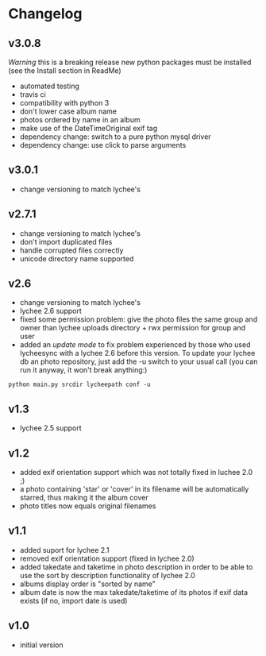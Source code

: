 # Changelog

## v3.0.8

*Warning* this is a breaking release new python packages must be installed (see the Install section in ReadMe)

- automated testing
- travis ci
- compatibility with python 3
- don't lower case album name
- photos ordered by name in an album
- make use of the DateTimeOriginal exif tag
- dependency change: switch to a pure python mysql driver
- dependency change: use click to parse arguments

## v3.0.1
- change versioning to match lychee's


## v2.7.1
- change versioning to match lychee's
- don't import duplicated files
- handle corrupted files correctly
- unicode directory name supported

## v2.6
- change versioning to match lychee's
- lychee 2.6 support
- fixed some permission problem: give the photo files the same group and owner than lychee uploads directory + rwx permission for group and user
- added an *update mode* to fix problem experienced by those who used lycheesync with a lychee 2.6 before this version. To update your lychee db an photo repository, just add the -u switch to your usual call (you can run it anyway, it won't break anything:)

`python main.py srcdir lycheepath conf -u`

## v1.3
- lychee 2.5 support


## v1.2
- added exif orientation support which was not totally fixed in luchee 2.0 ;)
- a photo containing 'star' or 'cover' in its filename will be automatically starred, thus making it the album cover
- photo titles now equals original filenames

## v1.1
- added suport for lychee 2.1
- removed exif orientation support (fixed in lychee 2.0)
- added takedate and taketime in photo description in order to be able to use the sort by description functionality of lychee 2.0
- albums display order is "sorted by name"
- album date is now the max takedate/taketime of its photos if exif data exists (if no, import date is used)

## v1.0
- initial version

